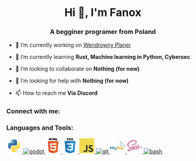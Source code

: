 <h1 align="center">Hi 👋, I'm Fanox</h1>
<h3 align="center">A begginer programer from Poland</h3>

- 🔭 I’m currently working on [Wendrowny Planer](https://github.com/Fanoks/Wendrowny_Planer)

- 🌱 I’m currently learning **Rust, Machine learning in Python, Cybersec**

- 👯 I’m looking to collaborate on **Nothing (for now)**

- 🤝 I’m looking for help with **Nothing (for now)**

- 📫 How to reach me **Via Discord**

<h3 align="left">Connect with me:</h3>
<p align="left">
</p>

<h3 align="left">Languages and Tools:</h3>
<p align="left">
    <a href="https://www.python.org" target="_blank" rel="noreferrer">
        <img type="image/svg+xml" src="https://raw.githubusercontent.com/devicons/devicon/master/icons/python/python-original.svg" alt="python" width="40" height="40"/>
    </a>
    <a href="https://godotengine.org/" target="_blank" rel="noreferrer">
        <img type="image/svg+xml" src="https://cdn.jsdelivr.net/gh/devicons/devicon@latest/icons/godot/godot-original.svg" alt="godot" width="40" height="40" />
    </a>
    <a href="https://www.w3.org/html/" target="_blank" rel="noreferrer">
        <img type="image/svg+xml" src="https://raw.githubusercontent.com/devicons/devicon/master/icons/html5/html5-original-wordmark.svg" alt="html5" width="40" height="40"/>
    </a>
    <a href="https://www.w3schools.com/css/" target="_blank" rel="noreferrer">
        <img type="image/svg+xml" src="https://raw.githubusercontent.com/devicons/devicon/master/icons/css3/css3-original-wordmark.svg" alt="css3" width="40" height="40"/>
    </a>
    <a href="https://developer.mozilla.org/en-US/docs/Web/JavaScript" target="_blank" rel="noreferrer">
        <img type="image/svg+xml" src="https://raw.githubusercontent.com/devicons/devicon/master/icons/javascript/javascript-original.svg" alt="javascript" width="40" height="40"/>
    </a>
    <a href="https://git-scm.com/" target="_blank" rel="noreferrer">
        <img type="image/svg+xml" src="https://www.vectorlogo.zone/logos/git-scm/git-scm-icon.svg" alt="git" width="40" height="40"/>
    </a>
    <a href="https://www.mysql.com/" target="_blank" rel="noreferrer">
        <img type="image/svg+xml" src="https://raw.githubusercontent.com/devicons/devicon/master/icons/mysql/mysql-original-wordmark.svg" alt="mysql" width="40" height="40"/>
    </a>
    <a href="https://sass-lang.com" target="_blank" rel="noreferrer">
        <img type="image/svg+xml" src="https://raw.githubusercontent.com/devicons/devicon/master/icons/sass/sass-original.svg" alt="sass" width="40" height="40"/>
    </a>
    <a href="https://www.gnu.org/software/bash/" target="_blank" rel="noreferrer">
        <img type="image/svg+xml" src="https://www.vectorlogo.zone/logos/gnu_bash/gnu_bash-icon.svg" alt="bash" width="40" height="40"/>
    </a>
</p>
